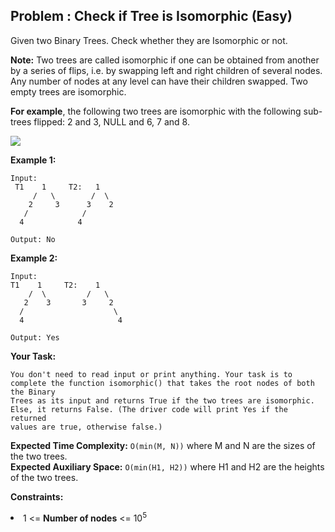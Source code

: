 ## Problem : Check if Tree is Isomorphic (Easy)
Given two Binary Trees. Check whether they are Isomorphic or not.

**Note:**
Two trees are called isomorphic if one can be obtained from another by a series of flips, i.e. by swapping left and right children of several nodes. Any number of nodes at any level can have their children swapped. Two empty trees are isomorphic.

**For example**, the following two trees are isomorphic with the following sub-trees flipped: 2 and 3, NULL and 6, 7 and 8.

<img src="https://media.geeksforgeeks.org/wp-content/cdn-uploads/ISomorphicTrees-e1368593305854.png">


**Example 1:**
```
Input:
 T1    1     T2:   1
     /   \        /  \
    2     3      3    2
   /            /
  4            4

Output: No
```

**Example 2:**
```
Input:
T1    1     T2:    1
    /  \         /   \
   2    3       3     2
  /                    \
  4                     4

Output: Yes
```

**Your Task:**
```
You don't need to read input or print anything. Your task is to complete the function isomorphic() that takes the root nodes of both the Binary 
Trees as its input and returns True if the two trees are isomorphic. Else, it returns False. (The driver code will print Yes if the returned 
values are true, otherwise false.)
```

**Expected Time Complexity:** ```O(min(M, N))``` where M and N are the sizes of the two trees.<br>
**Expected Auxiliary Space:** ```O(min(H1, H2))``` where H1 and H2 are the heights of the two trees.

**Constraints:**
<li>1 <= <b>Number of nodes</b> <= 10<sup>5</sup></li>